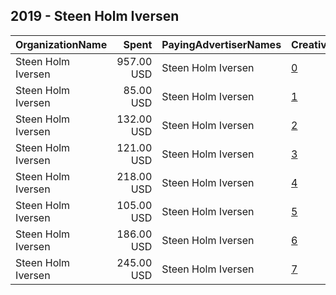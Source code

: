 ## 2019 - Steen Holm Iversen 
|OrganizationName|Spent|PayingAdvertiserNames|CreativeUrls|Impressions|Genders|AgeBrackets|CountryCodes|BillingAddresses|CandidateBallotInformation|
|:---|---:|:---|:---|---:|:---|:---|:---|:---|:---|
|Steen Holm Iversen|957.00 USD|Steen Holm Iversen|[0](https://www.snap.com/political-ads/asset/533cb1c3237ce9ef5f9097a7700aea01703722b3a545fdf5beccff4f8256bcdb?mediaType=mov)|411,820||18+|denmark|DK||
|Steen Holm Iversen|85.00 USD|Steen Holm Iversen|[1](https://www.snap.com/political-ads/asset/a2a4a9de48025036c5242cbdebf825cf6a7f69e6a4d9e2bf7c36d5e1e2523e97?mediaType=mov)|35,939||18+|denmark|DK||
|Steen Holm Iversen|132.00 USD|Steen Holm Iversen|[2](https://www.snap.com/political-ads/asset/0124cd5393130fd63b3624cbd919e1422de5e4cd5f3555ef2a76ebe4b069928b?mediaType=mov)|58,134||18+|denmark|DK||
|Steen Holm Iversen|121.00 USD|Steen Holm Iversen|[3](https://www.snap.com/political-ads/asset/fef3d31e1eee852996a497d56d816f7e787745f2c8bd86f98fc5e86c83632997?mediaType=mp4)|53,594||18+|denmark|DK||
|Steen Holm Iversen|218.00 USD|Steen Holm Iversen|[4](https://www.snap.com/political-ads/asset/1a362afa72af1c5fa83e540d4374cb7420f7388036854e2f72c0b79098055704?mediaType=mp4)|98,577||18+|denmark|DK||
|Steen Holm Iversen|105.00 USD|Steen Holm Iversen|[5](https://www.snap.com/political-ads/asset/65b63a69ea40a89820fbe5cf38f53583be85a8f63f99664105c21866415a2a68?mediaType=mov)|45,103||18+|denmark|DK||
|Steen Holm Iversen|186.00 USD|Steen Holm Iversen|[6](https://www.snap.com/political-ads/asset/f9c022aff81c5563026e49cac7e5e2975f37bc4516aca61dcfc5918fe555411f?mediaType=mp4)|82,599||18+|denmark|DK||
|Steen Holm Iversen|245.00 USD|Steen Holm Iversen|[7](https://www.snap.com/political-ads/asset/05a34689bc1dcb25e6639afc1196f8a5280fc6ba805fc7d144e9dd1173e7e9bc?mediaType=mov)|102,427||18+|denmark|DK||
